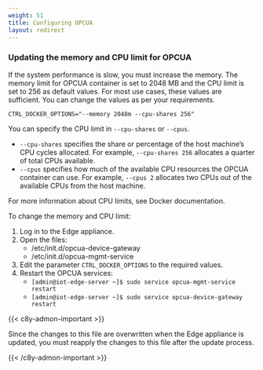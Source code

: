 ```yaml
---
weight: 51
title: Configuring OPCUA
layout: redirect
---
```


### Updating the memory and CPU limit for OPCUA

If the system performance is slow, you must increase the memory. The memory limit for OPCUA container is set to 2048 MB and the CPU limit is set to 256 as default values. For most use cases, these values are sufficient. You can change the values as per your requirements.

`CTRL_DOCKER_OPTIONS="--memory 2048m --cpu-shares 256"`

You can specify the CPU limit in `--cpu-shares` or `--cpus`. 

- `--cpu-shares`  specifies the share or percentage of the host machine’s CPU cycles allocated. For example, `--cpu-shares 256`  allocates a quarter of total CPUs available. 
- `--cpus` specifies how much of the available CPU resources the OPCUA container can use. For example, `--cpus 2`  allocates two CPUs out of the available CPUs from the host machine. 

For more information about CPU limits, see Docker documentation.

To change the memory and CPU limit:

1. Log in to the Edge appliance.
2. Open the files:
   - /etc/init.d/opcua-device-gateway
   - /etc/init.d/opcua-mgmt-service
3. Edit the parameter `CTRL_DOCKER_OPTIONS` to the required values.
4. Restart the OPCUA services:
   - `[admin@iot-edge-server ~]$ sudo service opcua-mgmt-service restart`
   - `[admin@iot-edge-server ~]$ sudo service opcua-device-gateway restart`

{{< c8y-admon-important >}}

Since the changes to this file are overwritten when the Edge appliance is updated, you must reapply the changes to this file after the update process.

{{< /c8y-admon-important >}}

